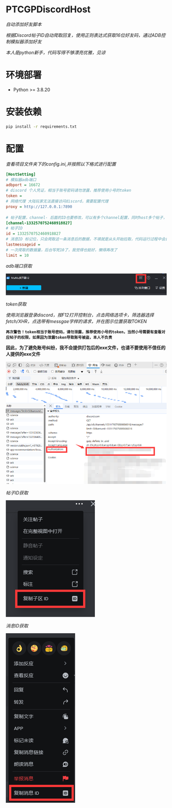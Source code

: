 # **__PTCGPDiscordHost__**

*自动添加好友脚本*

*根据Discord帖子ID自动爬取回复，使用正则表达式获取16位好友码，通过ADB控制模拟器添加好友*

*本人是python新手，代码写得不够漂亮优雅，见谅*

# 环境部署

- Python >= 3.8.20

# 安装依赖

```sh
pip install -r requirements.txt
```

# 配置

*查看项目文件夹下的config.ini,并按照以下格式进行配置*
```ini
[HostSetting]
# 模拟器adb端口
adbport = 16672
# discord 个人凭证，相当于账号密码请勿泄露，推荐使用小号的token
token = 
# 网络代理 大陆玩家无法直接访问discord，需要配置代理
proxy = http://127.0.0.1:7890

# 帖子配置，channel- 后面的ID也要修改，可以有多个channel配置，同时host多个帖子，但并未测试
[channel-1332570752460918827]
# 帖子ID 
id = 1332570752460918827
# 消息ID 标记位，只会爬取这一条消息后的数据，不填就是从头开始拉取，代码运行过程中会自动更新消息ID
lastmessageid = 
# 一次爬取的数据量，后台写死10了，我觉得也挺好，懒得再改了
limit = 10


```

*adb端口获取*

![img.png](img.png)

*token获取*

*使用浏览器登录discord，按F12打开控制台，点击网络选项卡，筛选器选择 fetch/XHR，点选带有messgae字样的请求，并在图示位置获取TOKEN*

**`再次警告！token相当于账号密码，请勿泄露，推荐使用小号的token，当然小号需要有查看对应帖子的权限，如果因为泄露token导致账号被盗，本人不负责`**

**因此，为了避免账号纠纷，我不会提供打包后的exe文件，也请不要使用不信任的人提供的exe文件**

![img_1.png](img_1.png)

*帖子ID获取*

![img_2.png](img_2.png)

*消息ID获取*

![img_3.png](img_3.png)